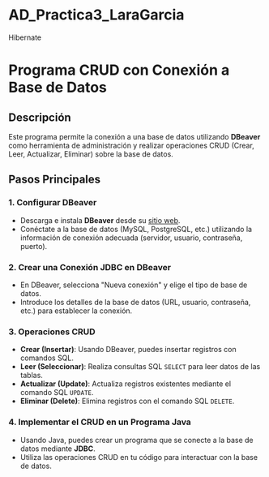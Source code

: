 # AD_Practica3_LaraGarcia
Hibernate
# Programa CRUD con Conexión a Base de Datos

## Descripción

Este programa permite la conexión a una base de datos utilizando **DBeaver** como herramienta de administración y realizar operaciones CRUD (Crear, Leer, Actualizar, Eliminar) sobre la base de datos.

## Pasos Principales

### 1. Configurar DBeaver
   - Descarga e instala **DBeaver** desde su [sitio web](https://dbeaver.io/).
   - Conéctate a la base de datos (MySQL, PostgreSQL, etc.) utilizando la información de conexión adecuada (servidor, usuario, contraseña, puerto).

### 2. Crear una Conexión JDBC en DBeaver
   - En DBeaver, selecciona "Nueva conexión" y elige el tipo de base de datos.
   - Introduce los detalles de la base de datos (URL, usuario, contraseña, etc.) para establecer la conexión.

### 3. Operaciones CRUD

   - **Crear (Insertar)**: Usando DBeaver, puedes insertar registros con comandos SQL.
   - **Leer (Seleccionar)**: Realiza consultas SQL `SELECT` para leer datos de las tablas.
   - **Actualizar (Update)**: Actualiza registros existentes mediante el comando SQL `UPDATE`.
   - **Eliminar (Delete)**: Elimina registros con el comando SQL `DELETE`.

### 4. Implementar el CRUD en un Programa Java
   - Usando Java, puedes crear un programa que se conecte a la base de datos mediante **JDBC**.
   - Utiliza las operaciones CRUD en tu código para interactuar con la base de datos.
